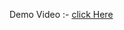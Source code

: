 Demo Video :- [click Here](https://drive.google.com/file/d/1AWJwnbxvy4RvajaYTbVqtQIndOXz5lFf/view?usp=sharing)
